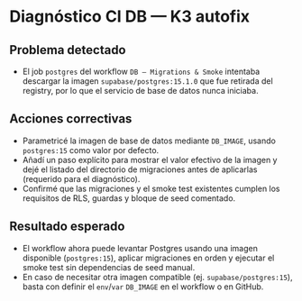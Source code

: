 # Diagnóstico CI DB — K3 autofix

## Problema detectado
- El job `postgres` del workflow `DB — Migrations & Smoke` intentaba descargar la imagen `supabase/postgres:15.1.0` que fue retirada del registry, por lo que el servicio de base de datos nunca iniciaba.

## Acciones correctivas
- Parametricé la imagen de base de datos mediante `DB_IMAGE`, usando `postgres:15` como valor por defecto.
- Añadí un paso explícito para mostrar el valor efectivo de la imagen y dejé el listado del directorio de migraciones antes de aplicarlas (requerido para el diagnóstico).
- Confirmé que las migraciones y el smoke test existentes cumplen los requisitos de RLS, guardas y bloque de seed comentado.

## Resultado esperado
- El workflow ahora puede levantar Postgres usando una imagen disponible (`postgres:15`), aplicar migraciones en orden y ejecutar el smoke test sin dependencias de seed manual.
- En caso de necesitar otra imagen compatible (ej. `supabase/postgres:15`), basta con definir el `env`/`var` `DB_IMAGE` en el workflow o en GitHub.
